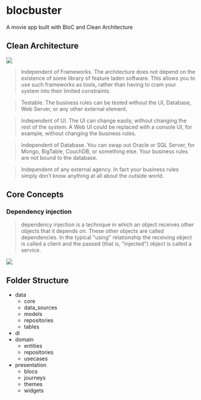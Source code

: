 # blocbuster

A movie app built with BloC and Clean Architecture

## Clean Architecture

![](https://cdn-media-1.freecodecamp.org/images/oVVbTLR5gXHgP8Ehlz1qzRm5LLjX9kv2Zri6)

> Independent of Frameworks. The architecture does not depend on the existence of some library of feature laden software. This allows you to use such frameworks as tools, rather than having to cram your system into their limited constraints.

> Testable. The business rules can be tested without the UI, Database, Web Server, or any other external element.

> Independent of UI. The UI can change easily, without changing the rest of the system. A Web UI could be replaced with a console UI, for example, without changing the business rules.

> Independent of Database. You can swap out Oracle or SQL Server, for Mongo, BigTable, CouchDB, or something else. Your business rules are not bound to the database.

> Independent of any external agency. In fact your business rules simply don’t know anything at all about the outside world.

## Core Concepts

### Dependency injection

> dependency injection is a technique in which an object receives other objects that it depends on. These other objects are called dependencies. In the typical "using" relationship the receiving object is called a client and the passed (that is, "injected") object is called a service.

![](https://www.edureka.co/blog/wp-content/uploads/2019/06/Types-of-Classes-What-is-Dependency-Injection-Edureka.png)

## Folder Structure

- data
  - core
  - data_sources
  - models
  - repositories
  - tables
- di
- domain
  - entities
  - repositories
  - usecases
- presentation
  - blocs
  - journeys
  - themes
  - widgets
